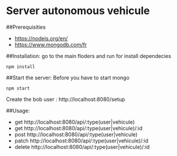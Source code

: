 # Server autonomous vehicule
##Prerequisities

- https://nodejs.org/en/
- https://www.mongodb.com/fr

##Installation:
go to the main floders and run for install dependecies
```
npm install
```

##Start the server: 
Before you have to start mongo
```
npm start
```
Create the bob user : http://localhost:8080/setup

##Usage: 

- get http://localhost:8080/api/:type(user|vehicule)
- get http://localhost:8080/api/:type(user|vehicule)/:id
- post http://localhost:8080/api/:type(user|vehicule)
- patch http://localhost:8080/api/:type(user|vehicule)/:id
- delete http://localhost:8080/api/:type(user|vehicule)/:id
